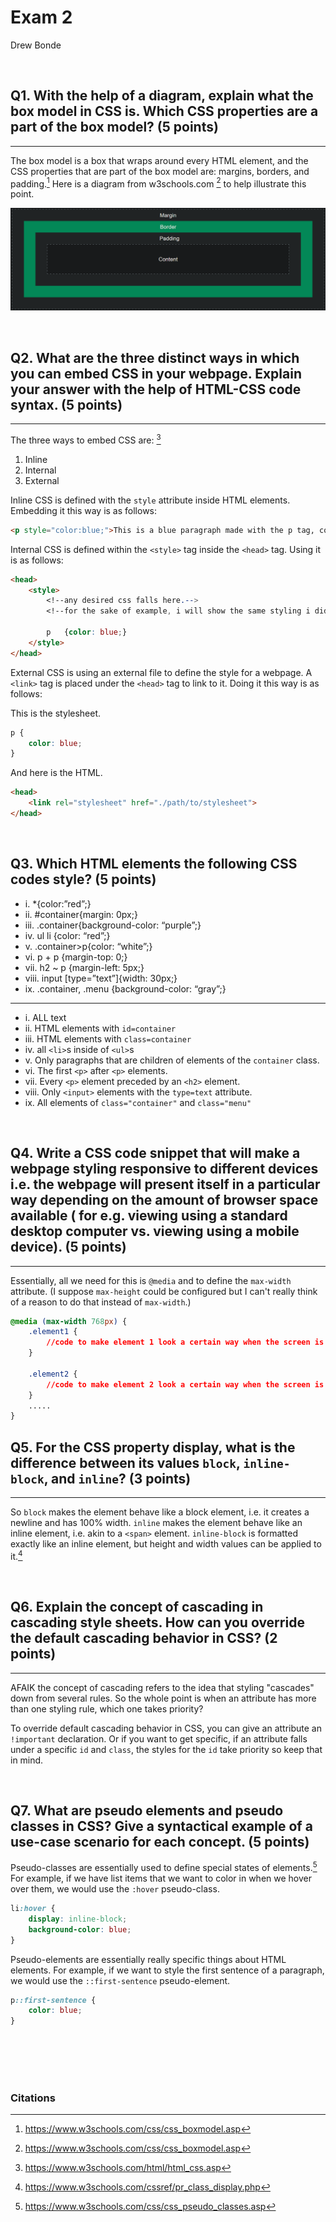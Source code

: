# Exam 2
Drew Bonde

<br>

## Q1. With the help of a diagram, explain what the box model in CSS is. Which CSS properties are a part of the box model? **(5 points)**

---
The box model is a box that wraps around every HTML element, and the CSS properties that are part of the box model are: margins, borders, and padding.[^1] Here is a diagram from w3schools.com [^1] to help illustrate this point.

![Diagram showing CSS box model](./box_model.png)

[^1]: https://www.w3schools.com/css/css_boxmodel.asp

<br>

## Q2. What are the three distinct ways in which you can embed CSS in your webpage. Explain your answer with the help of HTML-CSS code syntax. **(5 points)**

---
The three ways to embed CSS are: [^2]
1. Inline
2. Internal
3. External

Inline CSS is defined with the `style` attribute inside HTML elements. Embedding it this way is as follows:
```html
<p style="color:blue;">This is a blue paragraph made with the p tag, colored with inline CSS</p>
```

Internal CSS is defined within the `<style>` tag inside the `<head>` tag. Using it is as follows:
```html
<head>
    <style>
        <!--any desired css falls here.--> 
        <!--for the sake of example, i will show the same styling i did with inline css-->
        
        p   {color: blue;}
    </style>
</head>
```

External CSS is using an external file to define the style for a webpage. A `<link>` tag is placed under the `<head>` tag to link to it. Doing it this way is as follows:

This is the stylesheet.
```css
p {
    color: blue;
}
```

And here is the HTML.
```html
<head>
    <link rel="stylesheet" href="./path/to/stylesheet">
</head>
```

[^2]: https://www.w3schools.com/html/html_css.asp

<br>

## Q3. Which HTML elements the following CSS codes style? **(5 points)**
* i. *{color:”red”;}
* ii. #container{margin: 0px;}
* iii. .container{background-color: “purple”;}
* iv. ul li {color: “red”;}
* v. .container>p{color: “white”;}
* vi. p + p {margin-top: 0;}
* vii. h2 ~ p {margin-left: 5px;}
* viii. input [type=”text”]{width: 30px;}
* ix. .container, .menu {background-color: “gray”;}

---
* i. ALL text
* ii. HTML elements with `id=container`
* iii. HTML elements with `class=container`
* iv. all `<li>`s inside of `<ul>`s
* v. Only paragraphs that are children of elements of the `container` class.
* vi. The first `<p>` after `<p>` elements.
* vii. Every `<p>` element  preceded by an `<h2>` element.
* viii. Only `<input>` elements with the `type=text` attribute.
* ix. All elements of `class="container"` and `class="menu"`

<br>


## Q4. Write a CSS code snippet that will make a webpage styling responsive to different devices i.e. the webpage will present itself in a particular way depending on the amount of browser space available ( for e.g. viewing using a standard desktop computer vs. viewing using a mobile device). **(5 points)**

---
Essentially, all we need for this is `@media` and to define the `max-width` attribute. (I suppose `max-height` could be configured but I can't really think of a reason to do that instead of `max-width`.)
```css
@media (max-width 768px) {
    .element1 {
        //code to make element 1 look a certain way when the screen is 768 px or lower
    }

    .element2 {
        //code to make element 2 look a certain way when the screen is 768 px or lower
    }
    .....
}
```

## Q5. For the CSS property display, what is the difference between its values `block`, `inline-block`, and `inline`? **(3 points)**

---
So `block` makes the element behave like a block element, i.e. it creates a newline and has 100% width. `inline` makes the element behave like an inline element, i.e. akin to a `<span>` element. `inline-block` is formatted exactly like an inline element, but height and width values can be applied to it.[^3]

[^3]: https://www.w3schools.com/cssref/pr_class_display.php

<br>

## Q6. Explain the concept of cascading in cascading style sheets. How can you override the default cascading behavior in CSS? **(2 points)**

---
AFAIK the concept of cascading refers to the idea that styling "cascades" down from several rules. So the whole point is when an attribute has more than one styling rule, which one takes priority?

To override default cascading behavior in CSS, you can give an attribute an `!important` declaration. Or if you want to get specific, if an attribute falls under a specific `id` and `class`, the styles for the `id` take priority so keep that in mind.

<br>

## Q7. What are pseudo elements and pseudo classes in CSS? Give a syntactical example of a use-case scenario for each concept. **(5 points)**
Pseudo-classes are essentially used to define special states of elements.[^4] For example, if we have list items that we want to color in when we hover over them, we would use the `:hover` pseudo-class.
```css
li:hover {
    display: inline-block;
    background-color: blue;
}
```

[^4]: https://www.w3schools.com/css/css_pseudo_classes.asp

Pseudo-elements are essentially really specific things about HTML elements. For example, if we want to style the first sentence of a paragraph, we would use the `::first-sentence` pseudo-element.
```css
p::first-sentence {
    color: blue;
}
```

<br>
<br>
<br>
<br>

### Citations